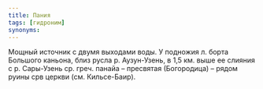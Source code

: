 ```yaml
---
title: Пания
tags: [гидроним]
synonyms:
---
```


Мощный источник с двумя выходами воды. У подножия л. борта Большого каньона,
близ русла р. Аузун-Узень, в 1,5 км. выше ее слияния с р. Сары-Узень ср. греч.
панайа – пресвятая (Богородица) – рядом руины срв церкви (см. Кильсе-Баир).

